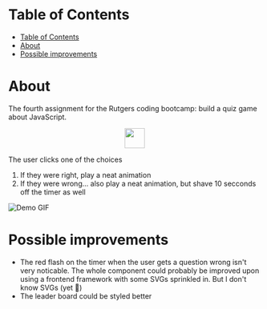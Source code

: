 # Table of Contents

- [Table of Contents](#table-of-contents)
- [About](#about)
- [Possible improvements](#possible-improvements)

# About

The fourth assignment for the Rutgers coding bootcamp: build a quiz game about JavaScript.

<p align="center">
	<a href="https://krushilnaik.github.io/Quizvar/">
		<img src="https://i.imgur.com/nT9LavM.png" height="40" />
	</a>
</p>

The user clicks one of the choices

1. If they were right, play a neat animation
2. If they were wrong... also play a neat animation, but shave 10 secconds off the timer as well

![Demo GIF](./demos/demo.gif)

# Possible improvements

-  The red flash on the timer when the user gets a question wrong isn't very noticable. The whole component could probably be improved upon using a frontend framework with some SVGs sprinkled in. But I don't know SVGs (yet 👀)
-  The leader board could be styled better
